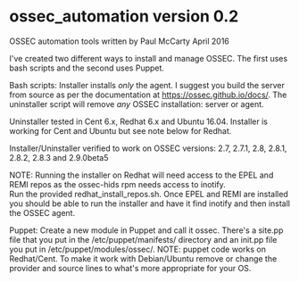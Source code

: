 # ossec_automation version 0.2

OSSEC automation tools written by Paul McCarty April 2016

I've created two different ways to install and manage OSSEC.  The first uses bash scripts and the second uses Puppet.

Bash scripts:
Installer installs *only* the agent.  I suggest you build the server from source as per the documentation at https://ossec.github.io/docs/.  The uninstaller script will remove *any* OSSEC installation:  server or agent.

Uninstaller tested in Cent 6.x, Redhat 6.x and Ubuntu 16.04.  Installer is working for Cent and Ubuntu but see note below for Redhat.

Installer/Uninstaller verified to work on OSSEC versions:
2.7, 2.7.1, 2.8, 2.8.1, 2.8.2, 2.8.3 and 2.9.0beta5

NOTE: Running the installer on Redhat will need access to the EPEL and REMI repos as the ossec-hids rpm needs access to inotify.  
Run the provided redhat_install_repos.sh.  Once EPEL and REMI are installed you should be able to run the installer and have it find inotify and then install the OSSEC agent.

Puppet:
Create a new module in Puppet and call it ossec.  There's a site.pp file that you put in the /etc/puppet/manifests/ directory and an init.pp file you put in /etc/puppet/modules/ossec/.  NOTE: puppet code works on Redhat/Cent.  To make it work with Debian/Ubuntu remove or change the provider and source lines to what's more appropriate for your OS.
